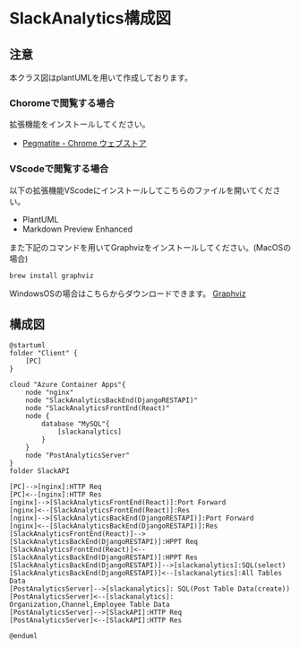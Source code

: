 # SlackAnalytics構成図
## 注意
本クラス図はplantUMLを用いて作成しております。  
### Choromeで閲覧する場合
拡張機能をインストールしてください。  
- [Pegmatite - Chrome ウェブストア](https://chrome.google.com/webstore/detail/pegmatite/jegkfbnfbfnohncpcfcimepibmhlkldo)

### VScodeで閲覧する場合
以下の拡張機能VScodeにインストールしてこちらのファイルを開いてください。

- PlantUML
- Markdown Preview Enhanced

また下記のコマンドを用いてGraphvizをインストールしてください。(MacOSの場合)

    brew install graphviz

WindowsOSの場合はこちらからダウンロードできます。
[Graphviz](https://graphviz.gitlab.io/)

## 構成図
```plantuml
@startuml
folder "Client" {
    [PC]
}

cloud "Azure Container Apps"{
    node "nginx"
    node "SlackAnalyticsBackEnd(DjangoRESTAPI)"
    node "SlackAnalyticsFrontEnd(React)"
    node {
        database "MySQL"{
            [slackanalytics]
        }
    }
    node "PostAnalyticsServer"
}
folder SlackAPI

[PC]-->[nginx]:HTTP Req
[PC]<--[nginx]:HTTP Res
[nginx]-->[SlackAnalyticsFrontEnd(React)]:Port Forward
[nginx]<--[SlackAnalyticsFrontEnd(React)]:Res
[nginx]-->[SlackAnalyticsBackEnd(DjangoRESTAPI)]:Port Forward
[nginx]<--[SlackAnalyticsBackEnd(DjangoRESTAPI)]:Res
[SlackAnalyticsFrontEnd(React)]-->[SlackAnalyticsBackEnd(DjangoRESTAPI)]:HPPT Req
[SlackAnalyticsFrontEnd(React)]<--[SlackAnalyticsBackEnd(DjangoRESTAPI)]:HPPT Res
[SlackAnalyticsBackEnd(DjangoRESTAPI)]-->[slackanalytics]:SQL(select)
[SlackAnalyticsBackEnd(DjangoRESTAPI)]<--[slackanalytics]:All Tables Data
[PostAnalyticsServer]-->[slackanalytics]: SQL(Post Table Data(create))
[PostAnalyticsServer]<--[slackanalytics]: Organization,Channel,Employee Table Data
[PostAnalyticsServer]-->[SlackAPI]:HTTP Req
[PostAnalyticsServer]<--[SlackAPI]:HTTP Res

@enduml
```
